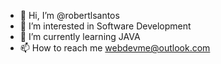 - 👋 Hi, I’m @robertlsantos
- 👀 I’m interested in Software Development
- 🌱 I’m currently learning JAVA
- 📫 How to reach me webdevme@outlook.com

<!---
robertlsantos/robertlsantos is a ✨ special ✨ repository because its `README.md` (this file) appears on your GitHub profile.
You can click the Preview link to take a look at your changes.
--->
